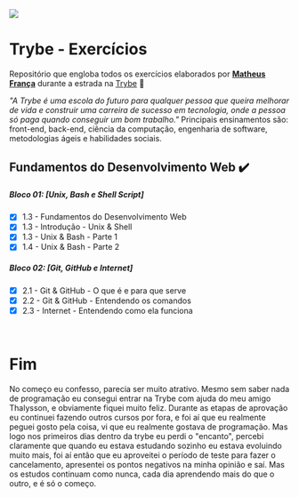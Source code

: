 <img src="https://github.com/franssa01/Courses/blob/main/Trybe/%26%20-%20Image/Trybe.jpeg">

# Trybe - Exercícios

Repositório que engloba todos os exercícios elaborados por __[Matheus França](https://www.linkedin.com/in/matheus-fran%C3%A7a-b0961a222/)__ durante a estrada na [Trybe](https://www.betrybe.com/) :rocket:

_"A Trybe é uma escola do futuro para qualquer pessoa que queira melhorar de vida e construir uma carreira de sucesso em tecnologia, onde a pessoa só paga quando conseguir um bom trabalho."_
Principais ensinamentos são: front-end, back-end, ciência da computação, engenharia de software, metodologias ágeis e habilidades sociais.

## Fundamentos do Desenvolvimento Web :heavy_check_mark:

##### Bloco 01: [Unix, Bash e Shell Script]
- [x] 1.3 - Fundamentos do Desenvolvimento Web
- [x] 1.3 - Introdução - Unix & Shell
- [x] 1.3 - Unix & Bash - Parte 1
- [x] 1.4 - Unix & Bash - Parte 2

##### Bloco 02: [Git, GitHub e Internet]
- [x] 2.1 - Git & GitHub  - O que é e para que serve
- [x] 2.2 - Git & GitHub - Entendendo os comandos
- [x] 2.3 - Internet - Entendendo como ela funciona

<br>

# Fim

<p> No começo eu confesso, parecia ser muito atrativo. Mesmo sem saber nada de programação eu consegui entrar na Trybe com ajuda do meu amigo Thalysson, e obviamente fiquei muito feliz. Durante as etapas de aprovação eu continuei fazendo outros cursos por fora, e foi aí que eu realmente peguei gosto pela coisa, vi que eu realmente gostava de programação. Mas logo nos primeiros dias dentro da trybe eu perdi o "encanto", percebi claramente que quando eu estava estudando sozinho eu estava evoluindo muito mais, foi aí então que eu aproveitei o período de teste para fazer o cancelamento, apresentei os pontos negativos na minha opinião e saí. Mas os estudos continuam como nunca, cada dia aprendendo mais do que o outro, e é só o começo. </p>
